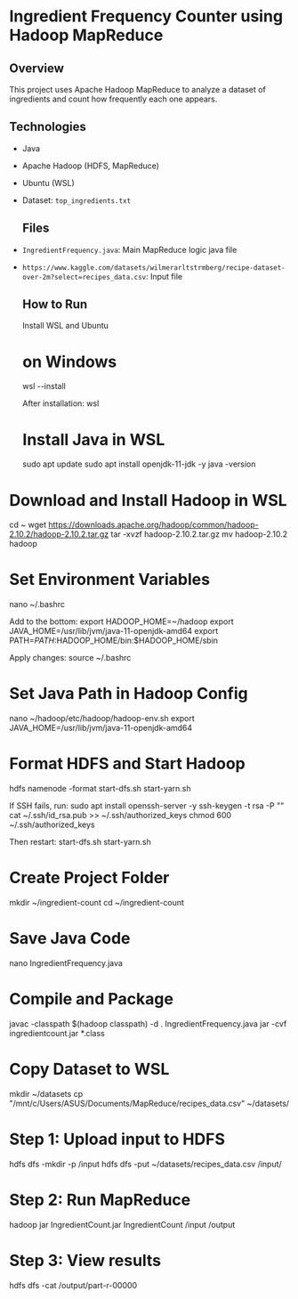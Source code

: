 # Ingredient Frequency Counter using Hadoop MapReduce

## Overview
This project uses Apache Hadoop MapReduce to analyze a dataset of ingredients and count how frequently each one appears.

## Technologies
- Java
- Apache Hadoop (HDFS, MapReduce)
- Ubuntu (WSL)
- Dataset: `top_ingredients.txt`

  ## Files
- `IngredientFrequency.java`: Main MapReduce logic java file
- `https://www.kaggle.com/datasets/wilmerarltstrmberg/recipe-dataset-over-2m?select=recipes_data.csv`: Input file

  ## How to Run
   Install WSL and Ubuntu
  
  # on Windows
  wsl --install
  
  After installation:
  wsl

  #  Install Java in WSL
  sudo apt update
  sudo apt install openjdk-11-jdk -y
  java -version

 # Download and Install Hadoop in WSL
   cd ~
  wget https://downloads.apache.org/hadoop/common/hadoop-2.10.2/hadoop-2.10.2.tar.gz
  tar -xvzf hadoop-2.10.2.tar.gz
  mv hadoop-2.10.2 hadoop

# Set Environment Variables
  nano ~/.bashrc

Add to the bottom:
  export HADOOP_HOME=~/hadoop
  export JAVA_HOME=/usr/lib/jvm/java-11-openjdk-amd64
  export PATH=$PATH:$HADOOP_HOME/bin:$HADOOP_HOME/sbin

  Apply changes:
    source ~/.bashrc

#  Set Java Path in Hadoop Config
  nano ~/hadoop/etc/hadoop/hadoop-env.sh
  export JAVA_HOME=/usr/lib/jvm/java-11-openjdk-amd64

#  Format HDFS and Start Hadoop
  hdfs namenode -format
  start-dfs.sh
  start-yarn.sh

  If SSH fails, run:
    sudo apt install openssh-server -y
    ssh-keygen -t rsa -P ""
    cat ~/.ssh/id_rsa.pub >> ~/.ssh/authorized_keys
    chmod 600 ~/.ssh/authorized_keys

Then restart:
  start-dfs.sh
  start-yarn.sh

# Create Project Folder
  mkdir ~/ingredient-count
  cd ~/ingredient-count

#  Save Java Code
  nano IngredientFrequency.java

# Compile and Package
  javac -classpath $(hadoop classpath) -d . IngredientFrequency.java
  jar -cvf ingredientcount.jar *.class

# Copy Dataset to WSL
  mkdir ~/datasets
  cp "/mnt/c/Users/ASUS/Documents/MapReduce/recipes_data.csv" ~/datasets/

# Step 1: Upload input to HDFS
  hdfs dfs -mkdir -p /input
  hdfs dfs -put ~/datasets/recipes_data.csv /input/

# Step 2: Run MapReduce
  hadoop jar IngredientCount.jar IngredientCount /input /output

# Step 3: View results
  hdfs dfs -cat /output/part-r-00000
